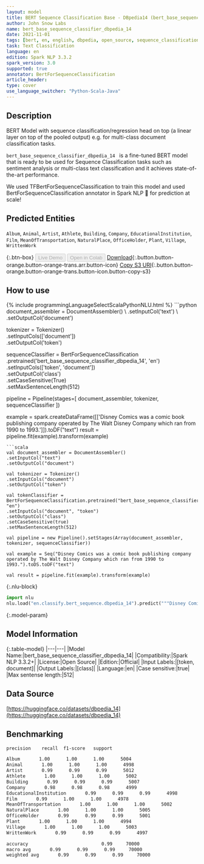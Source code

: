 ```yaml
---
layout: model
title: BERT Sequence Classification Base - DBpedia14 (bert_base_sequence_classifier_dbpedia_14)
author: John Snow Labs
name: bert_base_sequence_classifier_dbpedia_14
date: 2021-11-01
tags: [bert, en, english, dbpedia, open_source, sequence_classification]
task: Text Classification
language: en
edition: Spark NLP 3.3.2
spark_version: 3.0
supported: true
annotator: BertForSequenceClassification
article_header:
type: cover
use_language_switcher: "Python-Scala-Java"
---
```


## Description

BERT Model with sequence classification/regression head on top (a linear layer on top of the pooled output) e.g. for multi-class document classification tasks.

`bert_base_sequence_classifier_dbpedia_14 ` is a fine-tuned BERT model that is ready to be used for Sequence Classification tasks such as sentiment analysis or multi-class text classification and it achieves state-of-the-art performance.

We used TFBertForSequenceClassification to train this model and used BertForSequenceClassification annotator in Spark NLP 🚀 for prediction at scale!

## Predicted Entities

`Album`, `Animal`, `Artist`, `Athlete`, `Building`, `Company`, `EducationalInstitution`, `Film`, `MeanOfTransportation`, `NaturalPlace`, `OfficeHolder`, `Plant`, `Village`, `WrittenWork`

{:.btn-box}
<button class="button button-orange" disabled>Live Demo</button>
<button class="button button-orange" disabled>Open in Colab</button>
[Download](https://s3.amazonaws.com/auxdata.johnsnowlabs.com/public/models/bert_base_sequence_classifier_dbpedia_14_en_3.3.2_3.0_1635776368230.zip){:.button.button-orange.button-orange-trans.arr.button-icon}
[Copy S3 URI](s3://auxdata.johnsnowlabs.com/public/models/bert_base_sequence_classifier_dbpedia_14_en_3.3.2_3.0_1635776368230.zip){:.button.button-orange.button-orange-trans.button-icon.button-copy-s3}

## How to use



<div class="tabs-box" markdown="1">
{% include programmingLanguageSelectScalaPythonNLU.html %}
```python
document_assembler = DocumentAssembler() \
.setInputCol('text') \
.setOutputCol('document')

tokenizer = Tokenizer() \
.setInputCols(['document']) \
.setOutputCol('token')

sequenceClassifier = BertForSequenceClassification \
.pretrained('bert_base_sequence_classifier_dbpedia_14', 'en') \
.setInputCols(['token', 'document']) \
.setOutputCol('class') \
.setCaseSensitive(True) \
.setMaxSentenceLength(512)

pipeline = Pipeline(stages=[
document_assembler,
tokenizer,
sequenceClassifier
])

example = spark.createDataFrame([['Disney Comics was a comic book publishing company operated by The Walt Disney Company which ran from 1990 to 1993.']]).toDF("text")
result = pipeline.fit(example).transform(example)
```
```scala
val document_assembler = DocumentAssembler()
.setInputCol("text")
.setOutputCol("document")

val tokenizer = Tokenizer()
.setInputCols("document")
.setOutputCol("token")

val tokenClassifier = BertForSequenceClassification.pretrained("bert_base_sequence_classifier_dbpedia_14", "en")
.setInputCols("document", "token")
.setOutputCol("class")
.setCaseSensitive(true)
.setMaxSentenceLength(512)

val pipeline = new Pipeline().setStages(Array(document_assembler, tokenizer, sequenceClassifier))

val example = Seq("Disney Comics was a comic book publishing company operated by The Walt Disney Company which ran from 1990 to 1993.").toDS.toDF("text")

val result = pipeline.fit(example).transform(example)
```


{:.nlu-block}
```python
import nlu
nlu.load("en.classify.bert_sequence.dbpedia_14").predict("""Disney Comics was a comic book publishing company operated by The Walt Disney Company which ran from 1990 to 1993.""")
```

</div>

{:.model-param}
## Model Information

{:.table-model}
|---|---|
|Model Name:|bert_base_sequence_classifier_dbpedia_14|
|Compatibility:|Spark NLP 3.3.2+|
|License:|Open Source|
|Edition:|Official|
|Input Labels:|[token, document]|
|Output Labels:|[class]|
|Language:|en|
|Case sensitive:|true|
|Max sentense length:|512|

## Data Source

[https://huggingface.co/datasets/dbpedia_14](https://huggingface.co/datasets/dbpedia_14)

## Benchmarking

```bash
precision    recall  f1-score   support

Album       1.00      1.00      1.00      5004
Animal       1.00      1.00      1.00      4998
Artist       0.99      0.99      0.99      5012
Athlete       1.00      1.00      1.00      5002
Building       0.99      0.99      0.99      5007
Company       0.98      0.98      0.98      4999
EducationalInstitution       0.99      0.99      0.99      4998
Film       0.99      1.00      1.00      4978
MeanOfTransportation       1.00      1.00      1.00      5002
NaturalPlace       1.00      1.00      1.00      5005
OfficeHolder       0.99      0.99      0.99      5001
Plant       1.00      1.00      1.00      4994
Village       1.00      1.00      1.00      5003
WrittenWork       0.99      0.99      0.99      4997

accuracy                           0.99     70000
macro avg       0.99      0.99      0.99     70000
weighted avg       0.99      0.99      0.99     70000
```